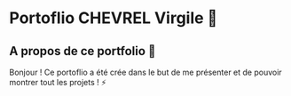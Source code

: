 # Portoflio CHEVREL Virgile 🚀


## A propos de ce portfolio 🚀

Bonjour !
Ce portoflio a été crée dans le but de me présenter et de pouvoir montrer tout les projets ! ⚡
